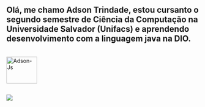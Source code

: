 ## Olá, me chamo Adson Trindade, estou cursanto o segundo semestre de Ciência da Computação na Universidade Salvador (Unifacs) e aprendendo desenvolvimento com a linguagem java na DIO.

<div style="display: inline_block"><br>
 <img align="center" alt="Adson-Js" height="70" width="80"<img src="https://cdn.jsdelivr.net/gh/devicons/devicon@latest/icons/java/java-original.svg" />
</Div>

##

<Div>
 <a href="https://instagram.com/adstrindad" target="_blank"><img src="https://img.shields.io/badge/-Instagram-%23E4405F?style=for-the-badge&logo=instagram&logoColor=white" target="_blank"></a> 
</Div>

